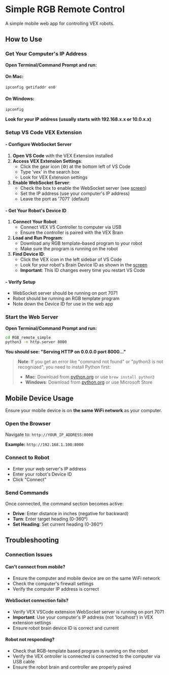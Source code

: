# Simple RGB Remote Control

A simple mobile web app for controlling VEX robots.

## How to Use

### Get Your Computer's IP Address

**Open Terminal/Command Prompt and run:**

#### On Mac:
```bash
ipconfig getifaddr en0
```

#### On Windows:
```cmd
ipconfig
```

**Look for your IP address (usually starts with 192.168.x.x or 10.0.x.x)**

### Setup VS Code VEX Extension

#### - Configure WebSocket Server
1. **Open VS Code** with the VEX Extension installed
2. **Access VEX Extension Settings**:
   - Click the gear icon (⚙️) at the bottom left of VS Code
   - Type 'vex' in the search box
   - Look for VEX Extension settings
3. **Enable WebSocket Server**:
   - Check the box to enable the WebSocket server (see [screen](vex-vscode-settings.png))
   - Set the IP address (use your computer's IP address)
   - Leave the port as '7071' (default)

#### - Get Your Robot's Device ID
1. **Connect Your Robot**:
   - Connect VEX V5 Controller to computer via USB
   - Ensure the controller is paired with the VEX Brain
2. **Load and Run Program**:
   - Download any RGB template-based program to your robot
   - Make sure the program is running on the robot
3. **Find Device ID**:
   - Click the VEX icon in the left sidebar of VS Code
   - Look for your robot's Brain Device ID as shown in the [screen](device-id.png)
   - **Important**: This ID changes every time you restart VS Code

#### - Verify Setup
- WebSocket server should be running on port 7071
- Robot should be running an RGB template program
- Note down the Device ID for use in the web app

### Start the Web Server

**Open Terminal/Command Prompt and run:**

```bash
cd RGB_remote_simple
python3 -m http.server 8000
```

**You should see: "Serving HTTP on 0.0.0.0 port 8000..."**

> **Note**: If you get an error like "command not found" or "python3 is not recognized", you need to install Python first:
> - **Mac**: Download from [python.org](https://python.org) or use `brew install python3`
> - **Windows**: Download from [python.org](https://python.org) or use Microsoft Store

## Mobile Device Usage
Ensure your mobile device is on **the same WiFi network** as your computer.


### Open the Browser
Navigate to: `http://YOUR_IP_ADDRESS:8000`

**Example:** `http://192.168.1.100:8000`

### Connect to Robot

-  Enter your web server's IP address
-  Enter your robot's Device ID
-  Click "Connect"

### Send Commands

Once connected, the command section becomes active:

- **Drive**: Enter distance in inches (negative for backward)
- **Turn**: Enter target heading (0-360°)
- **Set Heading**: Set current heading (0-360°)


## Troubleshooting

### Connection Issues

#### **Can't connect from mobile?**
- Ensure the computer and mobile device are on the same WiFi network
- Check the computer's firewall settings
- Verify the computer IP address is correct

#### **WebSocket connection fails?**
- Verify VEX VSCode extension WebSocket server is running on port 7071
- **Important**: Use your computer's IP address (not 'localhost') in VEX extension settings
- Ensure robot brain device ID is correct and current

#### **Robot not responding?**
- Check that RGB-template based program is running on the robot
- Verify the VEX ontroller is connected is connected to the computer via USB cable
- Ensure the robot brain and controller are properly paired